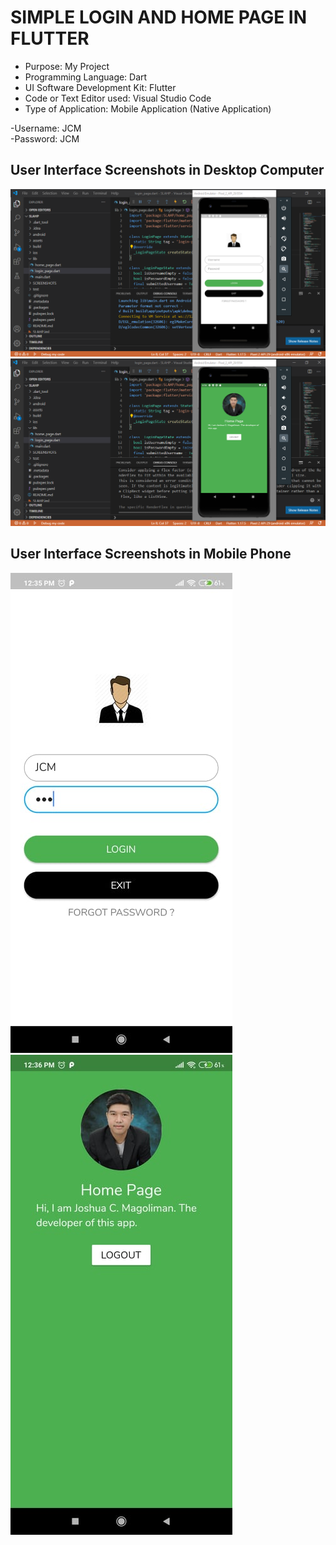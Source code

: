 # SIMPLE LOGIN AND HOME PAGE IN FLUTTER

* Purpose: My Project
* Programming Language: Dart
* UI Software Development Kit: Flutter
* Code or Text Editor used: Visual Studio Code
* Type of Application: Mobile Application (Native Application)

-Username: JCM <br />
-Password: JCM <br />

<h2> User Interface Screenshots in Desktop Computer</h2> 
  <img src="SCREENSHOTS/PIC1.png">
  
  <img src="SCREENSHOTS/PIC2.png">
  
<h2> User Interface Screenshots in Mobile Phone</h2>  
  <img src="SCREENSHOTS/PIC3.png">
  
  <img src="SCREENSHOTS/PIC4.png">
  
